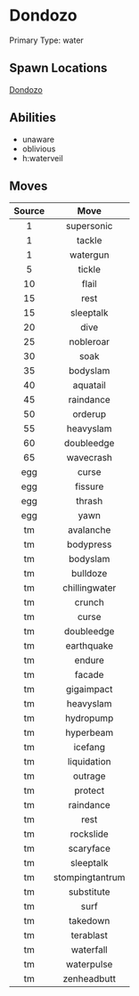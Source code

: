 # Dondozo  
Primary Type: water  
  
## Spawn Locations  
[Dondozo](/data/spawn_presets/dondozo.md)  
  
## Abilities  
  * unaware
  * oblivious
  * h:waterveil
  
  
## Moves  
  
| Source | Move |  
|:---:|:---:|  
| 1 | supersonic |  
| 1 | tackle |  
| 1 | watergun |  
| 5 | tickle |  
| 10 | flail |  
| 15 | rest |  
| 15 | sleeptalk |  
| 20 | dive |  
| 25 | nobleroar |  
| 30 | soak |  
| 35 | bodyslam |  
| 40 | aquatail |  
| 45 | raindance |  
| 50 | orderup |  
| 55 | heavyslam |  
| 60 | doubleedge |  
| 65 | wavecrash |  
| egg | curse |  
| egg | fissure |  
| egg | thrash |  
| egg | yawn |  
| tm | avalanche |  
| tm | bodypress |  
| tm | bodyslam |  
| tm | bulldoze |  
| tm | chillingwater |  
| tm | crunch |  
| tm | curse |  
| tm | doubleedge |  
| tm | earthquake |  
| tm | endure |  
| tm | facade |  
| tm | gigaimpact |  
| tm | heavyslam |  
| tm | hydropump |  
| tm | hyperbeam |  
| tm | icefang |  
| tm | liquidation |  
| tm | outrage |  
| tm | protect |  
| tm | raindance |  
| tm | rest |  
| tm | rockslide |  
| tm | scaryface |  
| tm | sleeptalk |  
| tm | stompingtantrum |  
| tm | substitute |  
| tm | surf |  
| tm | takedown |  
| tm | terablast |  
| tm | waterfall |  
| tm | waterpulse |  
| tm | zenheadbutt |  
  
